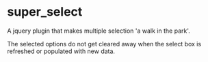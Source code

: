 # super_select
A jquery plugin that makes multiple selection 'a walk in the park'.

The selected options do not get cleared away when the select box is refreshed or populated with new data.